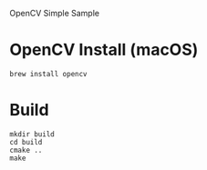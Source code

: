 OpenCV Simple Sample

# OpenCV Install (macOS)

```
brew install opencv
```

# Build

```
mkdir build
cd build
cmake ..
make
```
